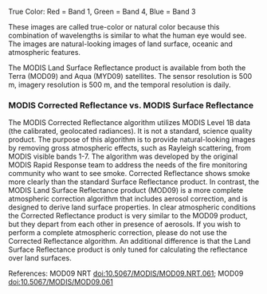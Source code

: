 True Color: Red = Band 1, Green = Band 4, Blue = Band 3

These images are called true-color or natural color because this combination of wavelengths is similar to what the human eye would see. The images are natural-looking images of land surface, oceanic and atmospheric features.

The MODIS Land Surface Reflectance product is available from both the Terra (MOD09) and Aqua (MYD09) satellites. The sensor resolution is 500 m, imagery resolution is 500 m, and the temporal resolution is daily.

### MODIS Corrected Reflectance vs. MODIS Surface Reflectance

The MODIS Corrected Reflectance algorithm utilizes MODIS Level 1B data (the calibrated, geolocated radiances). It is not a standard, science quality product. The purpose of this algorithm is to provide natural-looking images by removing gross atmospheric effects, such as Rayleigh scattering, from MODIS visible bands 1-7. The algorithm was developed by the original MODIS Rapid Response team to address the needs of the fire monitoring community who want to see smoke. Corrected Reflectance shows smoke more clearly than the standard Surface Reflectance product. In contrast, the MODIS Land Surface Reflectance product (MOD09) is a more complete atmospheric correction algorithm that includes aerosol correction, and is designed to derive land surface properties. In clear atmospheric conditions the Corrected Reflectance product is very similar to the MOD09 product, but they depart from each other in presence of aerosols. If you wish to perform a complete atmospheric correction, please do not use the Corrected Reflectance algorithm. An additional difference is that the Land Surface Reflectance product is only tuned for calculating the reflectance over land surfaces.

References: MOD09 NRT [doi:10.5067/MODIS/MOD09.NRT.061](https://doi.org/10.5067/MODIS/MOD09.NRT.061); MOD09 [doi:10.5067/MODIS/MOD09.061](https://doi.org/10.5067/MODIS/MOD09.061)
